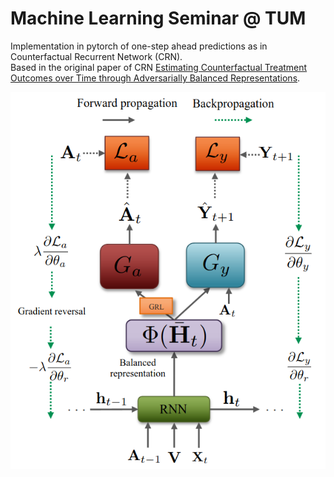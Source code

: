 # Machine Learning Seminar @ TUM

Implementation in pytorch of one-step ahead predictions as in Counterfactual Recurrent Network (CRN).  
Based in the original paper of CRN [Estimating Counterfactual Treatment Outcomes over Time through Adversarially Balanced Representations](https://arxiv.org/pdf/2002.04083.pdf).

![Training procedure for building balancing representation.](CRN.png)
